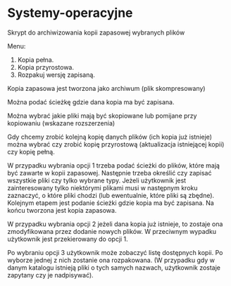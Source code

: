 # Systemy-operacyjne

Skrypt do archiwizowania kopii zapasowej wybranych plików

Menu:

 1. Kopia pełna.
 2. Kopia przyrostowa.
 3. Rozpakuj wersję zapisaną.

Kopia zapasowa jest tworzona jako archiwum (plik skompresowany)

Można podać ścieżkę gdzie dana kopia ma być zapisana.

Można wybrać jakie pliki mają być skopiowane lub pomijane przy kopiowaniu (wskazane rozszerzenia)

Gdy chcemy zrobić kolejną kopię danych plików (ich kopia już istnieje) można wybrać czy zrobić kopię przyrostową (aktualizacja istniejącej kopii) czy kopię pełną.

W przypadku wybrania opcji 1 trzeba podać ścieżki do plików, które mają być zawarte w kopii zapasowej. Następnie trzeba określić czy zapisać wszystkie pliki czy tylko wybrane typy.
Jeżeli użytkownik jest zainteresowany tylko niektórymi plikami musi w następnym kroku zaznaczyć, o które pliki chodzi (lub ewentualnie, które pliki są zbędne).
Kolejnym etapem jest podanie ścieżki gdzie kopia ma być zapisana.
Na końcu tworzona jest kopia zapasowa.

W przypadku wybrania opcji 2 jeżeli dana kopia już istnieje, to zostaje ona zmodyfikowana przez dodanie nowych plików. W przeciwnym wypadku użytkownik jest przekierowany do opcji 1.

Po wybraniu opcji 3 użytkownik może zobaczyć listę dostępnych kopii.
Po wyborze jednej z nich zostanie ona rozpakowana.
(W przypadku gdy w danym katalogu istnieją pliki o tych samych nazwach, użytkownik zostaje zapytany czy je nadpisywać).
